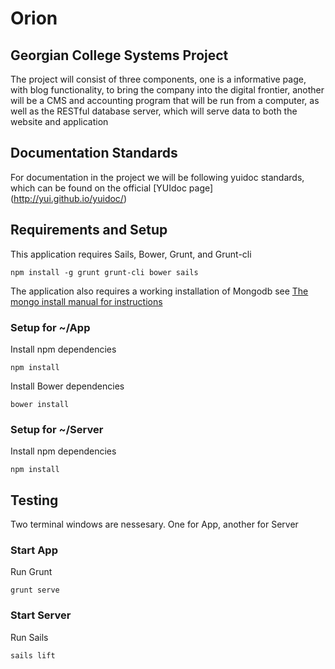 # Orion
Georgian College Systems Project
----

The project will consist of three components, one is a informative page, with blog functionality, to bring the company into the digital frontier, another will be a CMS and accounting program that will be run from a computer, as well as the RESTful database server, which will serve data to both the website and application

## Documentation Standards

For documentation in the project we will be following yuidoc standards, which can be found on the official [YUIdoc page] (http://yui.github.io/yuidoc/)

## Requirements and Setup

This application requires Sails, Bower, Grunt, and Grunt-cli

`npm install -g grunt grunt-cli bower sails`

The application also requires a working installation of Mongodb see 
[The mongo install manual for instructions](http://docs.mongodb.org/manual/installation/)

### Setup for ~/App

Install npm dependencies

`npm install`

Install Bower dependencies

`bower install`

### Setup for ~/Server

Install npm dependencies

`npm install`

## Testing
Two terminal windows are nessesary. One for App, another for Server

### Start App

Run Grunt

`grunt serve`

### Start Server

Run Sails

`sails lift`
